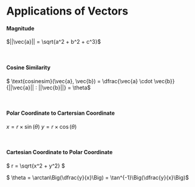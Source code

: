 # Applications of Vectors

#### Magnitude

$||\vec{a}|| = \sqrt{a^2 + b^2 + c^3}$

<br/>

#### Cosine Similarity

$ \text{cosinesim}(\vec{a}, \vec{b}) = \dfrac{\vec{a} \cdot \vec{b}}{||\vec{a}|| \: ||\vec{b}||} = \theta$

<br/>

#### Polar Coordinate to Cartersian Coordinate

$x = r \times \sin(\theta)$
$y = r \times \cos(\theta)$

<br/>

#### Cartesian Coordinate to Polar Coordinate

$ r = \sqrt{x^2 + y^2} $

$ \theta = \arctan\Big(\dfrac{y}{x}\Big)  = \tan^{-1}\Big(\dfrac{y}{x}\Big)$
